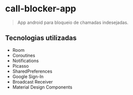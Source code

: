 # call-blocker-app
> App android para bloqueio de chamadas indesejadas.

## Tecnologias utilizadas
* Room
* Coroutines
* Notifications
* Picasso
* SharedPreferences
* Google Sign-In
* Broadcast Receiver
* Material Design Components
